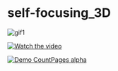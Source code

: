 # self-focusing_3D

![gif1](https://cloud.githubusercontent.com/assets/39191/4741874/9890757a-5a1a-11e4-9a71-3f64bd66b7ab.gif)

[![Watch the video](https://i.imgur.com/vKb2F1B.png)](https://youtu.be/vt5fpE0bzSY)

[![Demo CountPages alpha](https://share.gifyoutube.com/KzB6Gb.gif)](https://www.youtube.com/watch?v=ek1j272iAmc)
